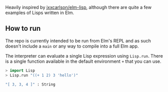 Heavily inspired by [jxxcarlson/elm-lisp](https://github.com/jxxcarlson/elm-lisp),
although there are quite a few examples of Lisps written in Elm.

## How to run

The repo is currently intended to be run from Elm's REPL and as such doesn't
include a `main` or any way to compile into a full Elm app.

The interpreter can evaluate a single Lisp expression using `Lisp.run`. There is
a single function available in the default environment `+` that you can use.

```lisp
> import Lisp
> Lisp.run "((+ 1 2) 3 'hello')"

"[ 3, 3, 4 ]" : String
```
